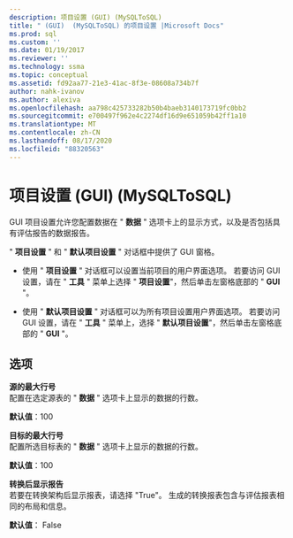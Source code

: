 ```yaml
---
description: 项目设置 (GUI) (MySQLToSQL)
title: " (GUI)  (MySQLToSQL) 的项目设置 |Microsoft Docs"
ms.prod: sql
ms.custom: ''
ms.date: 01/19/2017
ms.reviewer: ''
ms.technology: ssma
ms.topic: conceptual
ms.assetid: fd92aa77-21e3-41ac-8f3e-08608a734b7f
author: nahk-ivanov
ms.author: alexiva
ms.openlocfilehash: aa798c425733282b50b4baeb3140173719fc0bb2
ms.sourcegitcommit: e700497f962e4c2274df16d9e651059b42ff1a10
ms.translationtype: MT
ms.contentlocale: zh-CN
ms.lasthandoff: 08/17/2020
ms.locfileid: "88320563"
---
```

# <a name="project-settings-gui--mysqltosql"></a>项目设置 (GUI) (MySQLToSQL)
GUI 项目设置允许您配置数据在 " **数据** " 选项卡上的显示方式，以及是否包括具有评估报告的数据报告。  
  
" **项目设置** " 和 " **默认项目设置** " 对话框中提供了 GUI 窗格。  
  
-   使用 " **项目设置** " 对话框可以设置当前项目的用户界面选项。 若要访问 GUI 设置，请在 " **工具** " 菜单上选择 " **项目设置**"，然后单击左窗格底部的 " **GUI** "。  
  
-   使用 " **默认项目设置** " 对话框可以为所有项目设置用户界面选项。 若要访问 GUI 设置，请在 " **工具** " 菜单上，选择 " **默认项目设置**"，然后单击左窗格底部的 " **GUI** "。  
  
## <a name="options"></a>选项  
**源的最大行号**  
配置在选定源表的 " **数据** " 选项卡上显示的数据的行数。  
  
**默认值**：100  
  
**目标的最大行号**  
配置所选目标表的 " **数据** " 选项卡上显示的数据的行数。  
  
**默认值**：100  
  
**转换后显示报告**  
若要在转换架构后显示报表，请选择 "True"。 生成的转换报表包含与评估报表相同的布局和信息。  
  
**默认值**： False  
  
